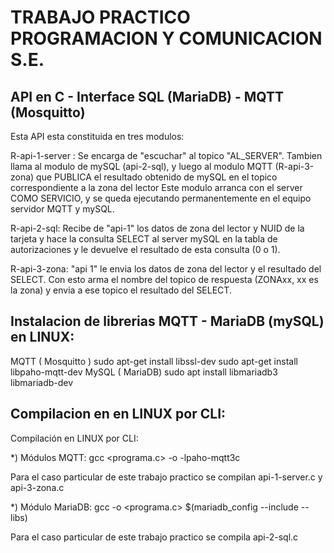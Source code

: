TRABAJO PRACTICO PROGRAMACION Y COMUNICACION S.E.
=================================================


API en C - Interface SQL (MariaDB) - MQTT (Mosquitto)
-----------------------------------------------------
Esta API esta constituida en tres modulos:

R-api-1-server : Se encarga de "escuchar" al topico "AL_SERVER".
                 Tambien llama al modulo de mySQL (api-2-sql),
                 y luego al modulo MQTT (R-api-3-zona) que PUBLICA
                 el resultado obtenido de mySQL en el topico correspondiente
                 a la zona del lector
Este modulo arranca con el server COMO SERVICIO, y se queda ejecutando
permanentemente en el equipo servidor MQTT y mySQL.

R-api-2-sql: Recibe de "api-1" los datos de zona del lector y NUID de
             la tarjeta y hace la consulta SELECT al server mySQL en la tabla de
             autorizaciones y le devuelve el resultado de esta consulta (0 o 1).

R-api-3-zona: "api 1" le envia los datos de zona del lector
               y el resultado del SELECT. Con esto arma el
               nombre del topico de respuesta (ZONAxx, xx es la zona)
               y envia a ese topico el resultado del SELECT.

Instalacion de librerias MQTT - MariaDB (mySQL) en LINUX:
---------------------------------------------------------

MQTT ( Mosquitto )
                  sudo apt-get install libssl-dev
                  sudo apt-get install libpaho-mqtt-dev
MySQL ( MariaDB)
                  sudo apt install libmariadb3 libmariadb-dev            


Compilacion en en LINUX por CLI:
---------------------------------------------------------

Compilación en LINUX por CLI:

*) Módulos MQTT:
        gcc <programa.c> -o <ejecutable> -lpaho-mqtt3c

   Para el caso particular de este trabajo practico se
   compilan api-1-server.c  y  api-3-zona.c

*) Módulo MariaDB:
           gcc -o <ejecutable> <programa.c> $(mariadb_config --include --libs)

   Para el caso particular de este trabajo practico se
   compila api-2-sql.c





